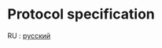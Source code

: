 # Protocol specification
                                        
RU : [русский](https://github.com/session-socket/spec/blob/main/README.ru.md)